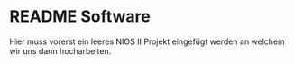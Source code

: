 # README Software

Hier muss vorerst ein leeres NIOS II Projekt eingefügt werden an welchem wir uns dann hocharbeiten.